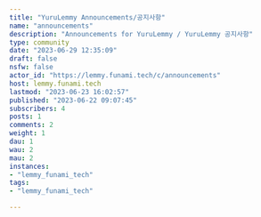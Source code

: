```yaml
---
title: "YuruLemmy Announcements/공지사항" 
name: "announcements"
description: "Announcements for YuruLemmy / YuruLemmy 공지사항"
type: community
date: "2023-06-29 12:35:09"
draft: false
nsfw: false
actor_id: "https://lemmy.funami.tech/c/announcements"
host: lemmy.funami.tech
lastmod: "2023-06-23 16:02:57"
published: "2023-06-22 09:07:45"
subscribers: 4
posts: 1
comments: 2
weight: 1
dau: 1
wau: 2
mau: 2
instances:
- "lemmy_funami_tech"
tags: 
- "lemmy_funami_tech"

---
```

